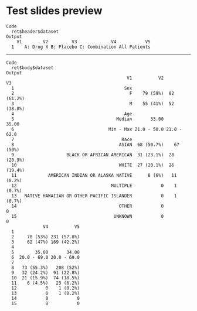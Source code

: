 # Test slides preview

    Code
      ret$header$dataset
    Output
        V1        V2         V3             V4           V5
      1    A: Drug X B: Placebo C: Combination All Patients

---

    Code
      ret$body$dataset
    Output
                                                  V1          V2          V3
      1                                          Sex                        
      2                                            F    79 (59%)  82 (61.2%)
      3                                            M    55 (41%)  52 (38.8%)
      4                                          Age                        
      5                                       Median       33.00       35.00
      6                                    Min - Max 21.0 - 50.0 21.0 - 62.0
      7                                         Race                        
      8                                        ASIAN  68 (50.7%)    67 (50%)
      9                    BLACK OR AFRICAN AMERICAN  31 (23.1%)  28 (20.9%)
      10                                       WHITE  27 (20.1%)  26 (19.4%)
      11            AMERICAN INDIAN OR ALASKA NATIVE      8 (6%)   11 (8.2%)
      12                                    MULTIPLE           0    1 (0.7%)
      13   NATIVE HAWAIIAN OR OTHER PACIFIC ISLANDER           0    1 (0.7%)
      14                                       OTHER           0           0
      15                                     UNKNOWN           0           0
                  V4          V5
      1                         
      2     70 (53%) 231 (57.8%)
      3     62 (47%) 169 (42.2%)
      4                         
      5        35.00       34.00
      6  20.0 - 69.0 20.0 - 69.0
      7                         
      8   73 (55.3%)   208 (52%)
      9   32 (24.2%)  91 (22.8%)
      10  21 (15.9%)  74 (18.5%)
      11    6 (4.5%)   25 (6.2%)
      12           0    1 (0.2%)
      13           0    1 (0.2%)
      14           0           0
      15           0           0

